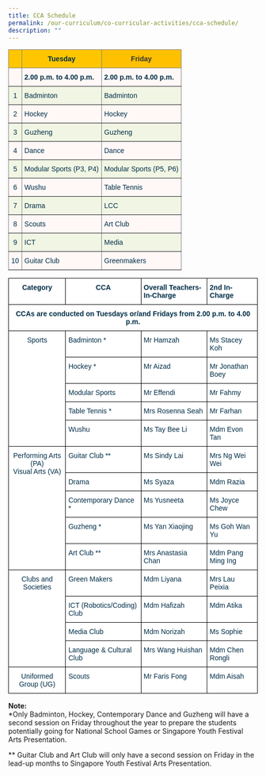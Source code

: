 ```yaml
---
title: CCA Schedule
permalink: /our-curriculum/co-curricular-activities/cca-schedule/
description: ""
---
```

<style type="text/css">
.tg  {border-collapse:collapse;border-spacing:0;}
.tg td{border-color:black;border-style:solid;border-width:1px;font-family:Arial, sans-serif;font-size:14px;
  overflow:hidden;padding:10px 5px;word-break:normal;}
.tg th{border-color:black;border-style:solid;border-width:1px;font-family:Arial, sans-serif;font-size:14px;
  font-weight:normal;overflow:hidden;padding:10px 5px;word-break:normal;}
.tg .tg-v6tw{background-color:#ffc000;border-color:inherit;color:#333333;text-align:center;vertical-align:top}
.tg .tg-stho{background-color:#FFF8F7;border-color:inherit;color:#002D46;text-align:left;vertical-align:top}
.tg .tg-1vr2{background-color:#FFF8F7;border-color:inherit;color:#002D46;text-align:center;vertical-align:top}
.tg .tg-d6ov{background-color:#FFC600;border-color:inherit;color:#002D46;font-weight:bold;text-align:center;vertical-align:top}
.tg .tg-0d19{background-color:#FFF8F7;border-color:inherit;color:#002D46;font-weight:bold;text-align:left;vertical-align:top}
.tg .tg-vbdf{background-color:#FFC600;border-color:inherit;color:#002D46;font-weight:bold;text-align:left;vertical-align:top}
.tg .tg-8zqz{background-color:#F1F6E4;border-color:inherit;color:#002D46;text-align:center;vertical-align:top}
.tg .tg-fppp{background-color:#F1F6E4;border-color:inherit;color:#002D46;text-align:left;vertical-align:top}
</style>
<table class="tg">
<thead>
  <tr>
    <th class="tg-vbdf"></th>
    <th class="tg-d6ov">Tuesday</th>
    <th class="tg-v6tw"><span style="font-weight:bold">Friday</span></th>
  </tr>
</thead>
<tbody>
  <tr>
    <td class="tg-1vr2"></td>
    <td class="tg-0d19">2.00 p.m. to 4.00 p.m.</td>
    <td class="tg-0d19">2.00 p.m. to 4.00 p.m.</td>
  </tr>
  <tr>
    <td class="tg-8zqz">1</td>
    <td class="tg-fppp">Badminton</td>
    <td class="tg-fppp">Badminton</td>
  </tr>
  <tr>
    <td class="tg-1vr2">2</td>
    <td class="tg-stho">Hockey</td>
    <td class="tg-stho">Hockey</td>
  </tr>
  <tr>
    <td class="tg-8zqz">3</td>
    <td class="tg-fppp">Guzheng</td>
    <td class="tg-fppp">Guzheng</td>
  </tr>
  <tr>
    <td class="tg-1vr2">4</td>
    <td class="tg-stho">Dance</td>
    <td class="tg-stho">Dance</td>
  </tr>
  <tr>
    <td class="tg-8zqz">5</td>
    <td class="tg-fppp">Modular Sports (P3, P4)</td>
    <td class="tg-fppp">Modular Sports (P5, P6)</td>
  </tr>
  <tr>
    <td class="tg-1vr2">6</td>
    <td class="tg-stho">Wushu</td>
    <td class="tg-stho">Table Tennis</td>
  </tr>
  <tr>
    <td class="tg-8zqz">7</td>
    <td class="tg-fppp">Drama</td>
    <td class="tg-fppp">LCC</td>
  </tr>
  <tr>
    <td class="tg-1vr2">8</td>
    <td class="tg-stho">Scouts</td>
    <td class="tg-stho">Art Club</td>
  </tr>
  <tr>
    <td class="tg-8zqz">9</td>
    <td class="tg-fppp">ICT</td>
    <td class="tg-fppp">Media</td>
  </tr>
  <tr>
    <td class="tg-1vr2">10</td>
    <td class="tg-stho">Guitar Club</td>
    <td class="tg-stho">Greenmakers</td>
  </tr>
</tbody>
</table>


<style type="text/css">
.tg  {border-collapse:collapse;border-spacing:0;}
.tg td{border-color:black;border-style:solid;border-width:1px;font-family:Arial, sans-serif;font-size:14px;
  overflow:hidden;padding:10px 5px;word-break:normal;}
.tg th{border-color:black;border-style:solid;border-width:1px;font-family:Arial, sans-serif;font-size:14px;
  font-weight:normal;overflow:hidden;padding:10px 5px;word-break:normal;}
.tg .tg-dzgf{background-color:#FFF;color:#002D46;font-weight:bold;text-align:center;vertical-align:top}
.tg .tg-h1v5{background-color:#FFF;color:#002D46;font-weight:bold;text-align:left;vertical-align:top}
.tg .tg-ilyo{background-color:#FFF;color:#002D46;text-align:center;vertical-align:top}
.tg .tg-vd2a{background-color:#FFF;color:#002D46;text-align:left;vertical-align:top}
</style>
<table class="tg">
<thead>
  <tr>
    <th class="tg-dzgf">Category<br></th>
    <th class="tg-dzgf">CCA<br></th>
    <th class="tg-h1v5">Overall Teachers-In-Charge<br></th>
    <th class="tg-h1v5">2nd In-Charge<br></th>
  </tr>
</thead>
<tbody>
  <tr>
    <td class="tg-dzgf" colspan="4">CCAs are conducted on Tuesdays or/and Fridays from 2.00 p.m. to 4.00 p.m.<br></td>
  </tr>
  <tr>
    <td class="tg-ilyo" rowspan="5">Sports<br></td>
    <td class="tg-vd2a">Badminton *<br></td>
    <td class="tg-vd2a">Mr Hamzah<br></td>
    <td class="tg-vd2a">Ms Stacey Koh<br></td>
  </tr>
  <tr>
    <td class="tg-vd2a">Hockey *<br></td>
    <td class="tg-vd2a">Mr Aizad<br></td>
    <td class="tg-vd2a">Mr Jonathan Boey</td>
  </tr>
  <tr>
    <td class="tg-vd2a">Modular Sports<br></td>
    <td class="tg-vd2a">Mr Effendi<br></td>
    <td class="tg-vd2a">Mr Fahmy<br></td>
  </tr>
  <tr>
    <td class="tg-vd2a">Table Tennis *<br></td>
    <td class="tg-vd2a">Mrs Rosenna Seah<br></td>
    <td class="tg-vd2a">Mr Farhan</td>
  </tr>
  <tr>
    <td class="tg-vd2a">Wushu<br></td>
    <td class="tg-vd2a">Ms Tay Bee Li<br></td>
    <td class="tg-vd2a">Mdm Evon Tan</td>
  </tr>
  <tr>
    <td class="tg-ilyo" rowspan="5">Performing Arts (PA)<br>Visual Arts (VA)<br></td>
    <td class="tg-vd2a">Guitar Club **<br></td>
    <td class="tg-vd2a">Ms Sindy Lai<br></td>
    <td class="tg-vd2a">Mrs Ng Wei Wei</td>
  </tr>
  <tr>
    <td class="tg-vd2a">Drama<br></td>
    <td class="tg-vd2a">Ms Syaza<br></td>
    <td class="tg-vd2a">Mdm Razia</td>
  </tr>
  <tr>
    <td class="tg-vd2a">Contemporary Dance *<br></td>
    <td class="tg-vd2a">Ms Yusneeta<br></td>
    <td class="tg-vd2a">Ms Joyce Chew</td>
  </tr>
  <tr>
    <td class="tg-vd2a">Guzheng *<br></td>
    <td class="tg-vd2a">Ms Yan Xiaojing<br></td>
    <td class="tg-vd2a">Ms Goh Wan Yu</td>
  </tr>
  <tr>
    <td class="tg-vd2a">Art Club **<br></td>
    <td class="tg-vd2a">Mrs Anastasia Chan<br></td>
    <td class="tg-vd2a">Mdm Pang Ming Ing</td>
  </tr>
  <tr>
    <td class="tg-ilyo" rowspan="4">Clubs and Societies<br></td>
    <td class="tg-vd2a">Green Makers<br></td>
    <td class="tg-vd2a">Mdm Liyana<br></td>
    <td class="tg-vd2a">Mrs Lau Peixia</td>
  </tr>
  <tr>
    <td class="tg-vd2a">ICT (Robotics/Coding) Club<br></td>
    <td class="tg-vd2a">Mdm Hafizah<br></td>
    <td class="tg-vd2a">Mdm Atika</td>
  </tr>
  <tr>
    <td class="tg-vd2a">Media Club<br></td>
    <td class="tg-vd2a">Mdm Norizah<br></td>
    <td class="tg-vd2a">Ms Sophie</td>
  </tr>
  <tr>
    <td class="tg-vd2a">Language &amp; Cultural Club<br></td>
    <td class="tg-vd2a">Mrs Wang Huishan<br></td>
    <td class="tg-vd2a">Mdm Chen Rongli</td>
  </tr>
  <tr>
    <td class="tg-ilyo">Uniformed Group (UG)<br></td>
    <td class="tg-vd2a">Scouts<br></td>
    <td class="tg-vd2a">Mr Faris Fong<br></td>
    <td class="tg-vd2a">Mdm Aisah</td>
  </tr>
</tbody>
</table>

**Note:**  
*Only Badminton, Hockey, Contemporary Dance and Guzheng will have a second session on Friday throughout the year to prepare the students potentially going for National School Games or Singapore Youth Festival Arts Presentation.

** Guitar Club and Art Club will only have a second session on Friday in the lead-up months to Singapore Youth Festival Arts Presentation.